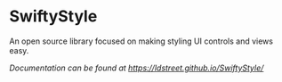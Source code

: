 # SwiftyStyle
An open source library focused on making styling UI controls and views easy.

*Documentation can be found at https://ldstreet.github.io/SwiftyStyle/*
